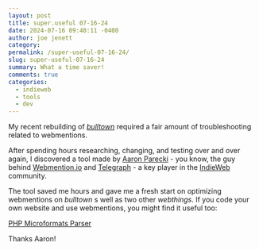 ```yaml
---
layout: post
title: super.useful 07-16-24
date: 2024-07-16 09:40:11 -0400
author: joe jenett
category: 
permalink: /super-useful-07-16-24/
slug: super-useful-07-16-24
summary: What a time saver!
comments: true
categories:
  - indieweb
  - tools
  - dev
---
```

My recent rebuilding of <a href="https://bulltown.joejenett.com/071424/"><em>bulltown</em></a> required a fair amount of  troubleshooting
related to webmentions. 

After spending hours researching, changing, and testing over and over again, I discovered a tool made by <a href="https://aaronparecki.com/">Aaron Parecki</a> - you know, the guy behind <a title="Webmention.io" href="https://webmention.io/">Webmention.io</a> and <a title="Telegraph" href="https://telegraph.p3k.io/">Telegraph</a> - a key player in the <a title="IndieWeb" href="https://indieweb.org/">IndieWeb</a> community. 

The tool saved me hours and gave me a fresh start on optimizing webmentions on <em>bulltown</em> s well as two other <em>webthings</em>. If you code your own website and use webmentions, you might find it useful too:

<a title="PHP Microformats Parser" href="https://pin13.net/mf2/">PHP Microformats Parser</a>

Thanks Aaron!

<a href="https://brid.gy/publish/mastodon"></a>